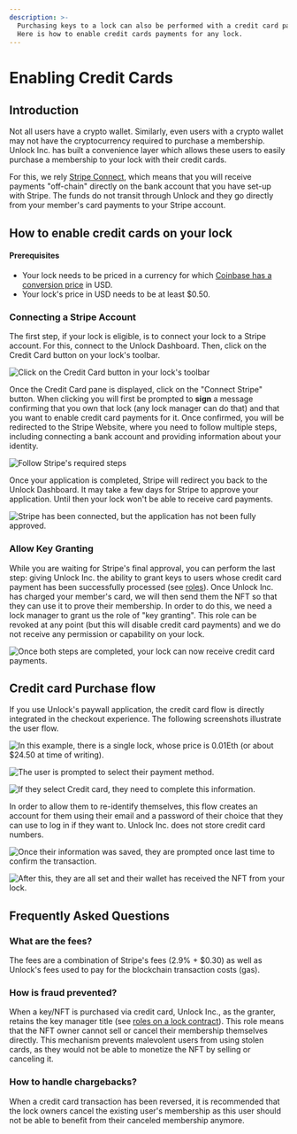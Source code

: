 ```yaml
---
description: >-
  Purchasing keys to a lock can also be performed with a credit card payment.
  Here is how to enable credit cards payments for any lock.
---
```


# Enabling Credit Cards

## Introduction

Not all users have a crypto wallet. Similarly, even users with a crypto wallet may not have the cryptocurrency required to purchase a membership. Unlock Inc. has built a convenience layer which allows these users to easily purchase a membership to your lock with their credit cards.

For this, we rely [Stripe Connect](https://stripe.com/connect), which means that you will receive payments "off-chain" directly on the bank account that you have set-up with Stripe. The funds do not transit through Unlock and they go directly from your member's card payments to your Stripe account.

## How to enable credit cards on your lock

#### Prerequisites

- Your lock needs to be priced in a currency for which [Coinbase has a conversion price](https://developers.coinbase.com/api/v2#show-a-payment-method) in USD.
- Your lock's price in USD needs to be at least $0.50.

### Connecting a Stripe Account

The first step, if your lock is eligible, is to connect your lock to a Stripe account. For this, connect to the Unlock Dashboard. Then, click on the Credit Card button on your lock's toolbar.

![Click on the Credit Card button in your lock's toolbar](<../.gitbook/assets/image (14).png>)

Once the Credit Card pane is displayed, click on the "Connect Stripe" button. When clicking you will first be prompted to **sign** a message confirming that you own that lock (any lock manager can do that) and that you want to enable credit card payments for it. Once confirmed, you will be redirected to the Stripe Website, where you need to follow multiple steps, including connecting a bank account and providing information about your identity.

![Follow Stripe's required steps](<../.gitbook/assets/image (21).png>)

Once your application is completed, Stripe will redirect you back to the Unlock Dashboard. It may take a few days for Stripe to approve your application. Until then your lock won't be able to receive card payments.

![Stripe has been connected, but the application has not been fully approved.](../.gitbook/assets/image19.png)

### Allow Key Granting

While you are waiting for Stripe's final approval, you can perform the last step: giving Unlock Inc. the ability to grant keys to users whose credit card payment has been successfully processed (see [roles](https://docs.unlock-protocol.com/developers/smart-contracts/lock-api/access-control)). Once Unlock Inc. has charged your member's card, we will then send them the NFT so that they can use it to prove their membership. In order to do this, we need a lock manager to grant us the role of "key granting". This role can be revoked at any point (but this will disable credit card payments) and we do not receive any permission or capability on your lock.

![Once both steps are completed, your lock can now receive credit card payments.](<../.gitbook/assets/image (17).png>)

## Credit card Purchase flow

If you use Unlock's paywall application, the credit card flow is directly integrated in the checkout experience. The following screenshots illustrate the user flow.

![In this example, there is a single lock, whose price is 0.01Eth (or about $24.50 at time of writing).](<../.gitbook/assets/image (10).png>)

![The user is prompted to select their payment method.](<../.gitbook/assets/image (22).png>)

![If they select Credit card, they need to complete this information.](<../.gitbook/assets/image (12).png>)

In order to allow them to re-identify themselves, this flow creates an account for them using their email and a password of their choice that they can use to log in if they want to. Unlock Inc. does not store credit card numbers.

![Once their information was saved, they are prompted once last time to confirm the transaction.](<../.gitbook/assets/image (20).png>)

![After this, they are all set and their wallet has received the NFT from your lock.](<../.gitbook/assets/image (8).png>)

## Frequently Asked Questions

### What are the fees?

The fees are a combination of Stripe's fees (2.9% + $0.30) as well as Unlock's fees used to pay for the blockchain transaction costs (gas).

### How is fraud prevented?

When a key/NFT is purchased via credit card, Unlock Inc., as the granter, retains the key manager title (see [roles on a lock contract](https://docs.unlock-protocol.com/developers/smart-contracts/lock-api/access-control)). This role means that the NFT owner cannot sell or cancel their membership themselves directly. This mechanism prevents malevolent users from using stolen cards, as they would not be able to monetize the NFT by selling or canceling it.

### How to handle chargebacks?

When a credit card transaction has been reversed, it is recommended that the lock owners cancel the existing user's membership as this user should not be able to benefit from their canceled membership anymore.
